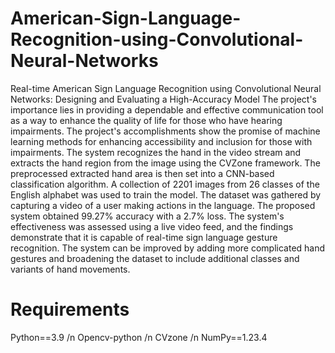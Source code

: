 # American-Sign-Language-Recognition-using-Convolutional-Neural-Networks
Real-time American Sign Language Recognition using Convolutional Neural Networks: Designing and Evaluating a High-Accuracy Model
The project's importance lies in providing a dependable and effective communication tool as a way to enhance the quality of life for those who have hearing impairments. The project's accomplishments show the promise of machine learning methods for enhancing accessibility and inclusion for those with impairments. 
The system recognizes the hand in the video stream and extracts the hand region from the image using the CVZone framework. The preprocessed extracted hand area is then set into a CNN-based classification algorithm. A collection of 2201 images from 26 classes of the English alphabet was used to train the model. The dataset was gathered by capturing a video of a user making actions in the language. The proposed system obtained 99.27% accuracy with a 2.7% loss. The system's effectiveness was assessed using a live video feed, and the findings demonstrate that it is capable of real-time sign language gesture recognition. The system can be improved by adding more complicated hand gestures and broadening the dataset to include additional classes and variants of hand movements.
# Requirements
Python==3.9
/n Opencv-python
/n CVzone
/n NumPy==1.23.4
